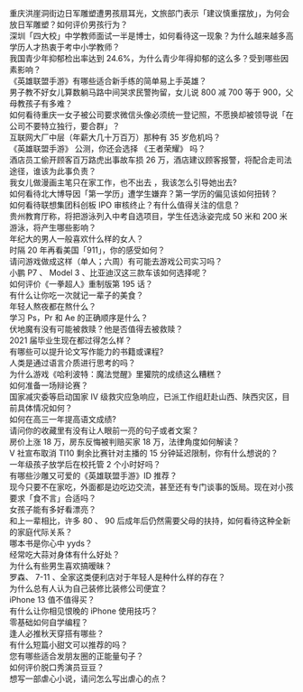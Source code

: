 重庆洪崖洞街边日军雕塑遭男孩扇耳光，文旅部门表示「建议慎重摆放」，为何会放日军雕塑？如何评价男孩行为？  
深圳「四大校」中学教师面试一半是博士，如何看待这一现象？为什么越来越多高学历人才热衷于考中小学教师？  
我国青少年抑郁检出率达到 24.6%，为什么青少年得抑郁的这么多？受到哪些因素影响？  
《英雄联盟手游》有哪些适合新手练的简单易上手英雄？  
男子教不好女儿算数躺马路中间哭求民警拘留，女儿说 800 减 700 等于 900，父母教孩子有多难？  
如何看待重庆一女子被公司要求微信头像必须统一登记照，不愿换却被领导说「在公司不要特立独行，要合群」？  
互联网大厂中层（年薪大几十万百万）那种有 35 岁危机吗？  
《英雄联盟手游》 公测，你还会选择 《王者荣耀》 吗？  
酒店员工偷开顾客百万路虎出事故车损 26 万，酒店建议顾客报警，将配合走司法途径，谁该为此事负责？  
我女儿做漫画主笔只在家工作，也不出去 ，我该怎么引导她出去?  
如何看待北大博导因「第一学历」遭学生嫌弃？第一学历的偏见该如何扭转？  
如何看待联想集团科创板 IPO 审核终止？有什么值得关注的信息？  
贵州教育厅称，将把游泳列入中考自选项目，学生任选泳姿完成 50 米和 200 米游泳，将产生哪些影响？  
年纪大的男人一般喜欢什么样的女人？  
时隔 20 年再看美国「911」，你的感受如何？  
请问游戏做成这样（单人；六周）有可能去游戏公司实习吗？  
小鹏 P7 、 Model 3 、比亚迪汉这三款车该如何选择呢？  
如何评价《一拳超人》重制版第 195 话？  
有什么让你吃一次就记一辈子的美食？  
年轻人熬夜都在熬什么？  
学习 Ps，Pr 和 Ae 的正确顺序是什么？  
伏地魔有没有可能被救赎？他是否值得去被救赎？  
2021 届毕业生现在都过得怎么样？  
有哪些可以提升论文写作能力的书籍或课程?  
人类是通过语言介质进行思考的吗？  
为什么游戏《哈利波特：魔法觉醒》里獾院的成绩这么糟糕？  
如何准备一场辩论赛？  
国家减灾委等启动国家 Ⅳ 级救灾应急响应，已派工作组赶赴山西、陕西灾区，目前具体情况如何？  
如何在高三一年提高语文成绩?  
请问你的收藏里有没有让人眼前一亮的句子或者文案？  
房价上涨 18 万，房东反悔被判赔买家 18 万，法律角度如何解读？  
V 社宣布取消 TI10 剩余比赛针对主播的 15 分钟延迟限制，你有什么想说的？  
一年级孩子放学后在校托管 2 个小时好吗？  
有哪些沙雕又可爱的《英雄联盟手游》ID 推荐？  
现今只要不在家吃，外面都是边吃边交流，甚至还有专门谈事的饭局。现在对小孩要求「食不言」合适吗？  
女孩子能有多好看漂亮？  
和上一辈相比，许多 80 、 90 后成年后仍然需要父母的扶持，如何看待这种全新的家庭代际关系？  
哪本书是你心中 yyds？  
经常吃大蒜对身体有什么好处？  
为什么有些男生喜欢搞暧昧？  
罗森、 7-11 、全家这类便利店对于年轻人是种什么样的存在？  
为什么总有人认为自己装修比装修公司便宜？  
iPhone 13 值不值得买？  
有什么让你相见恨晚的 iPhone 使用技巧？  
零基础如何自学编程？  
逢人必推秋天穿搭有哪些？  
有什么短篇小甜文可以推荐的吗？  
您有哪些适合发朋友圈的正能量句子？  
如何评价脱口秀演员豆豆？  
想写一部虐心小说，请问怎么写出虐心的点？  
